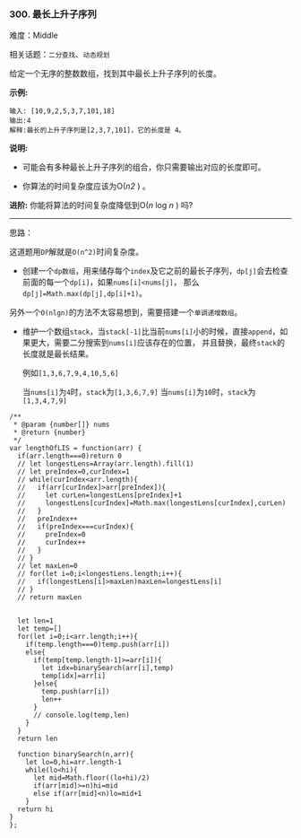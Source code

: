 ### 300. 最长上升子序列

难度：Middle

相关话题：`二分查找`、`动态规划`

给定一个无序的整数数组，找到其中最长上升子序列的长度。



**示例:** 



```
输入: [10,9,2,5,3,7,101,18]
输出:4 
解释:最长的上升子序列是[2,3,7,101]，它的长度是 4。
```


**说明:** 




* 可能会有多种最长上升子序列的组合，你只需要输出对应的长度即可。

* 你算法的时间复杂度应该为O(*n2* ) 。





**进阶:**  你能将算法的时间复杂度降低到O(*n*  log *n* ) 吗?




-----

思路：

这道题用`DP`解就是`O(n^2)`时间复杂度。

* 创建一个`dp数组`，用来储存每个`index`及它之前的最长子序列，`dp[j]`会去检查前面的每一个`dp[i]`，如果`nums[i]<nums[j]`，
那么`dp[j]=Math.max(dp[j],dp[i]+1)`。

另外一个`O(nlgn)`的方法不太容易想到，需要搭建一个`单调递增数组`。

* 维护一个数组`stack`，当`stack[-1]`比当前`nums[i]`小的时候，直接`append`，如果更大，需要二分搜索到`nums[i]`应该存在的位置，
并且替换，最终`stack`的长度就是最长结果。

    例如`[1,3,6,7,9,4,10,5,6]`
    
    当`nums[i]`为`4`时，`stack`为`[1,3,6,7,9]`
    当`nums[i]`为`10`时，`stack`为`[1,3,4,7,9]`

```
/**
 * @param {number[]} nums
 * @return {number}
 */
var lengthOfLIS = function(arr) {
  if(arr.length===0)return 0
  // let longestLens=Array(arr.length).fill(1)
  // let preIndex=0,curIndex=1
  // while(curIndex<arr.length){
  //   if(arr[curIndex]>arr[preIndex]){
  //     let curLen=longestLens[preIndex]+1
  //     longestLens[curIndex]=Math.max(longestLens[curIndex],curLen)
  //   }
  //   preIndex++
  //   if(preIndex===curIndex){
  //     preIndex=0
  //     curIndex++
  //   }
  // }
  // let maxLen=0
  // for(let i=0;i<longestLens.length;i++){
  //   if(longestLens[i]>maxLen)maxLen=longestLens[i]
  // }
  // return maxLen
  
  
  let len=1
  let temp=[]
  for(let i=0;i<arr.length;i++){
    if(temp.length===0)temp.push(arr[i])
    else{
      if(temp[temp.length-1]>=arr[i]){
        let idx=binarySearch(arr[i],temp)
        temp[idx]=arr[i]
      }else{
        temp.push(arr[i])
        len++
      }
      // console.log(temp,len)
    }
  }
  return len
  
  function binarySearch(n,arr){
    let lo=0,hi=arr.length-1
    while(lo<hi){
      let mid=Math.floor((lo+hi)/2)
      if(arr[mid]>=n)hi=mid
      else if(arr[mid]<n)lo=mid+1
    }
  return hi
}
};
```

